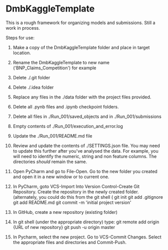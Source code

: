 # DmbKaggleTemplate
This is a rough framework for organizing models and submissions.  Still a work in process.

Steps for use:
1.  Make a copy of the DmbKaggleTemplate folder and place in target location.
2.  Rename the DmbKaggleTemplate to new name ('BNP_Claims_Competition') for example  
3.  Delete ./.git folder
4.  Delete ./.idea folder
5.  Replace any files in the ./data folder with the project files provided.
6.  Delete all .pynb files and .ipynb checkpoint folders.  
7.  Delete all files in ./Run_001/saved_objects and in ./Run_001/submissions
8.  Empty contents of ./Run_001/execution_and_error.log
9.  Update the ./Run_001/README.md file
10.  Review and update the contents of ./SETTINGS.json file.  You may need to update this further after you've analysed the data.  For example, you will need to identify the numeric, string and non feature columns.  The directories *should* remain the same.
11.  Open PyCharm and go to File-Open.  Go to the new folder you created and open it in a new window or to current one.
12.  In PyCharm, goto VCS-Import Into Version Control-Create Git Repository.  Create the repository in the newly created folder.  (alternately, you could do this from the git shell (
    git init
    git add .gitignore
    git add README.md
    git commit -m 'initial project version'
13.  In GitHub, create a new repository (existing folder)
14.  In git shell (under the appropriate directory) type:
    git remote add origin {URL of new repository}
    git push -u origin master

15.  In Pycharm, select the new project.  Go to VCS-Commit Changes.  Select the appropriate files and directories and Commit-Push.


